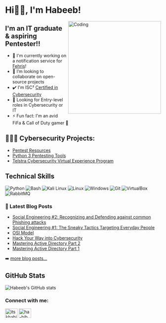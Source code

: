 # Hi👋🏽, I'm Habeeb!
<img align="right" alt="Coding" width="300" src="https://blog.imarticus.org/wp-content/uploads/2021/12/djbwgfw.gif">


## I'm an IT graduate & aspiring Pentester!!

- 🔭 I'm currently working on a notification service for [Fehris](https://fehris.com/)!
- 👯 I’m looking to collaborate on open-source projects
- ✔️ I'm ISC² [Certified in Cybersecurity](https://www.linkedin.com/feed/update/urn:li:activity:7105641414847270913/)
- 🥅 Looking for Entry-level roles in Cybersecurity or IT
- ⚡ Fun fact: I'm an avid FiFa & Call of Duty gamer 🤣

<h2>🧑🏾‍💻 Cybersecurity Projects:</h2>

  - [Pentest Resources](https://github.com/bL34cHig0/Pentest-Resources-Cheat-Sheets)
  - [Python 3 Pentesting Tools](https://github.com/bL34cHig0/Python3-Pentesting-tools)
  - [Telstra Cybersecurity Virtual Experience Program](https://github.com/bL34cHig0/Telstra-Cybersecurity-Virtual-Experience-/tree/main)

## Technical Skills
![Python](https://img.shields.io/badge/Python-FFD43B?style=for-the-badge&logo=python&logoColor=blue) 
![Bash](https://img.shields.io/badge/Shell_Script-121011?style=for-the-badge&logo=gnu-bash&logoColor=white) 
![Kali Linux](https://img.shields.io/badge/Kali_Linux-557C94?style=for-the-badge&logo=kali-linux&logoColor=white)
![Linux](https://img.shields.io/badge/Linux-FCC624?style=for-the-badge&logo=linux&logoColor=black)
![Windows](https://img.shields.io/badge/Windows-0078D6?style=for-the-badge&logo=windows&logoColor=white)
![Git](https://img.shields.io/badge/GIT-E44C30?style=for-the-badge&logo=git&logoColor=white)
![VirtualBox](https://img.shields.io/badge/VirtualBox-21416b?style=for-the-badge&logo=VirtualBox&logoColor=white)
![RabbitMQ](https://img.shields.io/badge/rabbitmq-%23FF6600.svg?&style=for-the-badge&logo=rabbitmq&logoColor=white)  

### 📕 Latest Blog Posts

<!-- BLOG-POST-LIST:START -->
- [Social Engineering #2: Recognizing and Defending against common Phishing attacks](https://cysed.org/ncsam23-social-engineering-2/)
- [Social Engineering #1: The Sneaky Tactics Targeting Everyday People](https://cysed.org/ncsam23-social-engineering-1/)
- [OSI Model](https://medium.com/@bl34chchig0/osi-model-understanding-isos-conceptual-framework-for-networking-b8c11d3676a6)
- [Hack Your Way into Cybersecurity](https://medium.com/@bl34chchig0/hack-your-way-into-cybersecurity-mastering-the-basics-with-free-resources-courses-46adc787f063)
- [Mastering Active Directory Part 2](https://medium.com/@bl34chchig0/mastering-active-directory-a-step-by-step-guide-to-building-your-ultimate-lab-environment-part-2-50b6a36f61e6)
- [Mastering Active Directory Part 1](https://medium.com/@bl34chchig0/mastering-active-directory-a-step-by-step-guide-to-building-your-ultimate-lab-environment-part-1-9e99e85da384)
<!-- BLOG-POST-LIST:END -->

➡️ [more blog posts...](https://medium.com/@bl34chchig0/)

## GitHub Stats

![Habeeb's GitHub stats](https://github-readme-stats.vercel.app/api?username=bL34cHig0&show_icons=true&theme=radical)

<h3 align="left">Connect with me:</h3>
<p align="left">
<a href="https://twitter.com/itskhabib" target="blank"><img align="center" src="https://raw.githubusercontent.com/rahuldkjain/github-profile-readme-generator/master/src/images/icons/Social/twitter.svg" alt="itskhabib" height="30" width="40" /></a>
<a href="https://linkedin.com/in/ha-bib" target="blank"><img align="center" src="https://raw.githubusercontent.com/rahuldkjain/github-profile-readme-generator/master/src/images/icons/Social/linked-in-alt.svg" alt="ha-bib" height="30" width="40" /></a>
</p>
